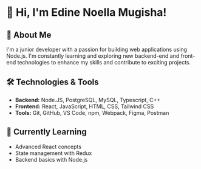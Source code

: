 # 👋 Hi, I'm Edine Noella Mugisha!

## 🚀 About Me
I'm a junior developer with a passion for building web applications using Node.js. I'm constantly learning and exploring new backend-end and front-end technologies to enhance my skills and contribute to exciting projects.

## 🛠️ Technologies & Tools
- **Backend:** Node.JS, PostgreSQL, MySQL, Typescript, C++
- **Frontend:** React, JavaScript, HTML, CSS, Tailwind CSS
- **Tools:** Git, GitHub, VS Code, npm, Webpack, Figma, Postman

## 🌱 Currently Learning
- Advanced React concepts
- State management with Redux
- Backend basics with Node.js


<!--
**edine-noella/edine-noella** is a ✨ _special_ ✨ repository because its `README.md` (this file) appears on your GitHub profile.

Here are some ideas to get you started:

- 🔭 I’m currently working on ...
- 🌱 I’m currently learning ...
- 👯 I’m looking to collaborate on ...
- 🤔 I’m looking for help with ...
- 💬 Ask me about ...
- 📫 How to reach me: ...
- 😄 Pronouns: ...
- ⚡ Fun fact: ...
-->
